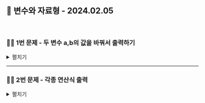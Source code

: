 ## 📘 변수와 자료형 - 2024.02.05

<br>

### 👨‍💻 1번 문제 - 두 변수 a,b의 값을 바꿔서 출력하기

<details>
<summary>펼치기</summary>

<br>

### 풀이

```js
let a = 1
let b = 2;
console.log(a, b)

a = a ^ b // 0001 XOR 0010 = 0011 (값 : 3)
b = a ^ b // 0011 XOR 0010 = 0001 (값 : 1)
a = a ^ b// 0011 XOR 0001 = 0010 (값 : 2)
console.log(a, b)
```

<br>

### 풀이 방법

- XOR 비트 연산은 두 비트가 다르면 1, 같으면 0을 반환합니다.
- 위 연산을 하나씩 풀어보면,
- `a = a ^ b` = 0001, 0010 을 비트연산하면 0011이 되어 처음 a = a ^ b의 값은 3(0011) 이 됩니다.
- `b = a ^ b` = 0010, 0011 을 비트연산하면 0001로 b의 값은 1이 됩니다.
- `a = a ^ b` = 0011, 0001 을 비트연산하면 0010으로 다시 2가 됩니다.

</details>

---

### 👨‍💻 2번 문제 - 각종 연산식 출력

<details>
<summary>펼치기</summary>

<br>

### 풀이

```js
console.log('========== 산술 연산자 ==========')
console.log(`20 + 30 = ${20 + 30}`)
console.log(`"20" + "30" = ${"20" + "30"}`)
console.log(`"Hello + "" + 2021 = ${"Hello" + "" + 2021}`)
console.log(`1 + 2 * 3 = ${1 + 2 * 3}`)
console.log(`(1 + 3) ** 2 = ${(1 + 3) ** 2}`)
console.log(`1 / 0 = ${1 / 0}`)
console.log(`6 % 2 = ${6 % 2}`)
console.log(`7.5 % 2 = ${7.5 % 2}`)

console.log('\n')

console.log('========== 동등성 & 동일성 ==========')
console.log(`5 == 5 = ${5 == 5}`)
console.log(`5 === 5 = ${5 === 5}`)
console.log(`5 == "5" = ${5 == "5"}`)
console.log(`5 === "5" = ${5 === "5"}`)

console.log('\n')

console.log('========== 논리 연산자 (Boolean) ==========')
console.log(`5 != 5.0 = ${5 != 5.0}`)
console.log(`5 !== 5.0 = ${5 !== 5.0}`)
console.log(`"true" === true = ${"true" === true}`)
console.log(`5 <= 5.0 = ${5 <= 5.0}`)
console.log(`5 >= 5 = ${5 >= 5}`)
console.log(`true || true = ${true || true}`)
console.log(`true || false = ${true || false}`)
console.log(`true && true = ${true && true}`)
console.log(`true && false = ${true && false}`)
console.log(`!true = ${!true}`)
console.log(`!false = ${!false}`)
```

<br>

### 출력값

```js
/* ========== 산술 연산자 ========== */
20 + 30 = 50
"20" + "30" = 2030
"Hello + "" + 2021 = Hello2021
1 + 2 * 3 = 7
(1 + 3) ** 2 = 16
1 / 0 = Infinity
6 % 2 = 0
7.5 % 2 = 1.5


/* ========== 동등성 & 동일성 ========== */
5 == 5 = true
5 === 5 = true
5 == "5" = true
5 === "5" = false


/* ========== 논리 연산자 (Boolean) ========== */
5 != 5.0 = false
5 !== 5.0 = false
"true" === true = false
5 <= 5.0 = true
5 >= 5 = true
true || true = true
true || false = true
true && true = true
true && false = false
!true = false
!false = true
```

<br>

> **동등성 & 동일성 이란?**

**== 연산 (동등성)**

- 연산은 단순히 피연산자의 **값**이 같은지만 확인합니다.
- 만약 타입이 다른 5 와 "5"를 연산하면 두 연산자를 내부적으로 같은 Type으로 변환 후 비교를 수행합니다.
- 그래서 5 == "5"는 내부적으로 문자열 5를 숫자 5로 타입 변환을 수행하기 때문에 5 == 5 같은 값에 대해 True가 나오게 됩니다.
 
<br>

**=== 연산 (동일성)**
- 이 연산은 피연산자의 값과 Type이 모두 같은지 엄격하게 비교하고, 타입이 다르면 False를 반환하며, 내부적으로 타입 변환을 하지 않습니다.
- 그래서 5 === "5" 는 타입이 string과 number로 다르기 때문에 False가 반환됩니다.

</details>